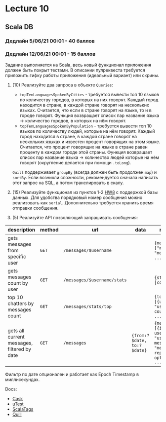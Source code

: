 # Lecture 10

## Scala DB

### Дедлайн 5/06/21 00:01 - 40 баллов

### Дедлайн 12/06/21 00:01 - 15 баллов

Задание выполняется на Scala, весь новый функционал приложения должен быть покрыт тестами. В описании пулреквеста
требуется приложить гифку работы приложения (идеальный вариант) или скрины.

1) (10) Реализуйте два запроса в объекте `Queries`:
    * `topTenLanguagesSpokenByCities` - требуется вывести топ 10 языков по количеству городов, в которых на них говорят.
      Каждый город находится в стране, в каждой стране говорят на нескольких языках. Считается, что если в стране
      говорят на языке, то и в городе говорят. Функция возвращает список пар название языка -> количество городов, в
      которых на нём говорят.
    * `topTenLanguagesSpokenByPopulation` - требуется вывести топ 10 языков по количеству людей, которые на нём говорят.
      Каждый город находится в стране, в каждой стране говорят на нескольких языках и известен процент говорящих на этом
      языке. Считается, что процент говорящих на языке в стране равен проценту в каждом городе этой страны. Функция
      возвращает список пар название языка -> количество людей которые на нём говорят (округление делается при
      помощи `.toLong`).

   `Quill` поддерживает `groupBy` (всегда должен быть продолжен `map`) и `sortBy`. Если возникли сложности,
   рекомендуется сначала написать этот запрос на SQL, а потом транслировать в скалу.
2) (15) Реализуйте функционал из пунктов 1-2 [HW8](https://github.com/Backend-ITMO-2021/Lecture-8) с поддержкой базы данных.
   Для удобства порядковый номер сообщения можно реализовать как `serial`. Дополнительно требуется хранить время отправки сообщения.
4) (5) Реализуйте API позволяющий запрашивать сообщения:

| description                                 | method | url                         | data                       | response                                                                                   |
|---------------------------------------------|--------|-----------------------------|----------------------------|--------------------------------------------------------------------------------------------|
| gets messages from specific user            | `GET`  | `/messages/$username`       |                            | `{messages: ["message 1", "message 2", ...]}`                                              |
| gets messages count by user                 | `GET`  | `/messages/$username/stats` |                            | `{stats: [count: 239]}`                                                                    |
| top 10 chatters by messages count           | `GET`  | `/messages/stats/top`       |                            | `{top: [{username: "user", count: 239}, ...]}`                                             |
| gets all current messages, filtered by date | `GET`  | `/messages`                 | `{from:?$date, to:?$date}` | `{messages: [{id: id, username: "user", message: "message", replyTo:? optionalInt}, ...]}` |

Фильтр по дате опционален и работает как Epoch Timestamp в миллисекундах.

Docs:

* [Cask](https://com-lihaoyi.github.io/cask/index.html)
* [uTest](https://github.com/com-lihaoyi/utest#getting-started)
* [ScalaTags](https://com-lihaoyi.github.io/scalatags/#BasicExamples)
* [Quill](https://getquill.io/#docs)
